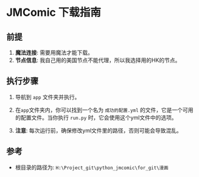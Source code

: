 # JMComic 下载指南

## 前提

1. **魔法连接**: 需要用魔法才能下载。
2. **节点信息**: 我自己用的美国节点不能代理，所以我选择用的HK的节点。

## 执行步骤

1. 导航到 `app` 文件夹并执行。

2. 在`app`文件夹内，你可以找到一个名为 `成功的配置.yml` 的文件，它是一个可用的配置文件。当你执行 `run.py` 时，它会使用这个yml文件中的选项。

3. **注意**: 每次运行前，确保修改yml文件里的路径，否则可能会导致混乱。

## 参考

- 根目录的路径为: `H:\Project_git\python_jmcomic\for_git\漫画`

